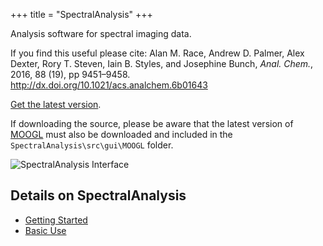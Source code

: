 +++
title = "SpectralAnalysis"
+++

Analysis software for spectral imaging data.

If you find this useful please cite:  Alan M. Race, Andrew D. Palmer, Alex Dexter, Rory T. Steven, Iain B. Styles, and Josephine Bunch, *Anal. Chem.*, 2016, 88 (19), pp 9451–9458. http://dx.doi.org/10.1021/acs.analchem.6b01643

[Get the latest version](https://github.com/AlanRace/SpectralAnalysis/releases/). 

If downloading the source, please be aware that the latest version of [MOOGL](https://github.com/AlanRace/MOOGL/tree/master) must also be downloaded and included in the `SpectralAnalysis\src\gui\MOOGL` folder.

![SpectralAnalysis Interface](https://i.imgur.com/XZy72vR.png)

## Details on SpectralAnalysis
* [Getting Started](https://github.com/AlanRace/SpectralAnalysis/wiki/Getting-Started)
* [Basic Use](https://github.com/AlanRace/SpectralAnalysis/wiki/Basic-Use)

